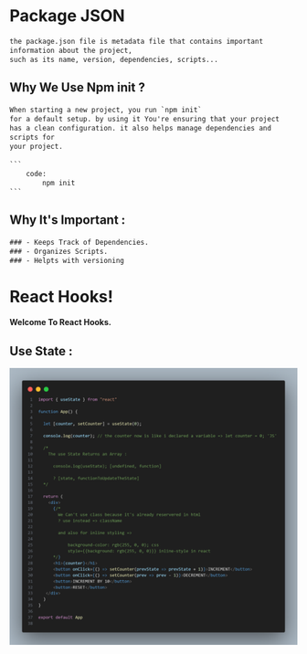 
# Package JSON

    the package.json file is metadata file that contains important information about the project,
    such as its name, version, dependencies, scripts...

## Why We Use Npm init ? 

    When starting a new project, you run `npm init` 
    for a default setup. by using it You're ensuring that your project
    has a clean configuration. it also helps manage dependencies and scripts for
    your project. 

    ``` 
        code: 
            npm init 
    ```

## Why It's Important : 

    ### - Keeps Track of Dependencies.
    ### - Organizes Scripts.
    ### - Helpts with versioning

# React Hooks!

#### Welcome To React Hooks.

## Use State : 
![use State Image](./courseScreenshots/useState.png)

